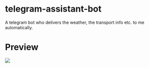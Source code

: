 # telegram-assistant-bot
A telegram bot who delivers the weather, the transport info etc. to me automatically.

# Preview
![](https://www.notion.so/file/https%3A%2F%2Fs3-us-west-2.amazonaws.com%2Fsecure.notion-static.com%2F78b094c5-c774-48aa-b7b0-5950478cf849%2F2018-06-1723.45.15.jpg)
